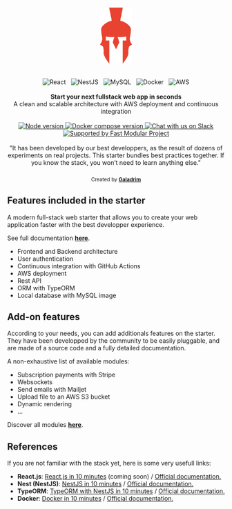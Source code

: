 <p align="center">
  <a href="https://fast-modular-project.com/" target="_blank">
    <img src="./fmp.png" height="130px" alt="FMP Logo"/>
  </a>
</p>

<br />

<div align="center">
  <img src="https://fast-modular-project.com/assets/imgs/technologies/reactjs.png" height="40px" alt="React"/>&nbsp;&nbsp;
  <img src="https://fast-modular-project.com/assets/imgs/technologies/nestjs.svg" height="40px" alt="NestJS"/>&nbsp;&nbsp;
  <img src="https://fast-modular-project.com/assets/imgs/technologies/mysql.png" height="40px" alt="MySQL"/>&nbsp;&nbsp;
  <img src="https://fast-modular-project.com/assets/imgs/technologies/docker.png" height="40px" alt="Docker"/>&nbsp;&nbsp;
  <img src="https://fast-modular-project.com/assets/imgs/technologies/aws.png" height="30px" alt="AWS"/>
</div>

<br />

<div align="center"><strong>Start your next fullstack web app in seconds</strong></div>
<div align="center">A clean and scalable architecture with AWS deployment and continuous integration</div>

<br />

<!-- Badges -->
<div align="center">
  <!-- Node version -->
  <a href="https://github.com/Fast-Modular-Project/starter-reactjs-nestjs-mysql/blob/master/frontend/Dockerfile#L1">
    <img src="https://img.shields.io/badge/node%20version-13.7.0-brightgreen?logo=node.js" alt="Node version" />
  </a>
  
  <!-- Docker compose -->
  <a href="https://github.com/Fast-Modular-Project/starter-reactjs-nestjs-mysql/blob/master/docker-compose.yml#L1">
    <img src="https://img.shields.io/badge/docker%20compose-3.7-ff69b4?logo=docker" alt="Docker compose version" />
  </a>
  
  <a href="https://join.slack.com/t/fast-modular-project/shared_invite/zt-o4xbnp6b-QWVWS8VUBTaurVU1g~9rIw">
    <img 
    alt="Chat with us on Slack" src="https://img.shields.io/badge/join%20the%20community-on%20slack-blue?logo=slack"/>
  </a>
  <a href="https://fast-modular-project.com">
    <img alt="Supported by Fast Modular Project" src="https://img.shields.io/badge/supported%20by-Fast%20Modular%20Project-ed422e" />
  </a>
</div>

<br />

<div align="center">
  "It has been developed by our best developpers, as the result of dozens of experiments on real projects. 
  This starter bundles best practices together. If you know the stack, you won’t need to learn anything else."
</div>

<br />

<div align="center">
  <sub>Created by <strong><a href="https://galadrim.fr">Galadrim</a></strong></sub>
</div>

## Features included in the starter

A modern full-stack web starter that allows you to create your web application faster with the best developper experience. 

See full documentation <strong>[here](https://fast-modular-project.com/starters/starter-reacjs-nestjs-mysql)</strong>.


- Frontend and Backend architecture
- User authentication
- Continuous integration with GitHub Actions
- AWS deployment
- Rest API
- ORM with TypeORM
- Local database with MySQL image


## Add-on features

According to your needs, you can add additionals features on the starter. <br />
They have been developped by the community to be easily pluggable, and are made of a source code and a fully detailed documentation.

A non-exhaustive list of available modules:
- Subscription payments with Stripe
- Websockets
- Send emails with Mailjet
- Upload file to an AWS S3 bucket
- Dynamic rendering
- ...

Discover all modules <strong>[here](https://fast-modular-project.com/modules?starter=starter-reacjs-nestjs-mysql)</strong>.

## References

If you are not familiar with the stack yet, here is some very usefull links:

- **React.js**: [React.js in 10 minutes](https://blog.fast-modular-project.com) (coming soon) / [Official documentation.](https://fr.reactjs.org/) 
- **Nest (NestJS)**: [NestJS in 10 minutes](https://blog.fast-modular-project.com/nestjs-in-10-minutes) / [Official documentation.](https://nestjs.com/) 
- **TypeORM**: [TypeORM with NestJS in 10 minutes](https://blog.fast-modular-project.com/typeorm-with-nestjs-in-10-minutes) / [Official documentation.](https://nestjs.com/) 
- **Docker**: [Docker in 10 minutes](https://blog.fast-modular-project.com/docker-in-10-minutes) / [Official documentation.](https://www.docker.com/) 
